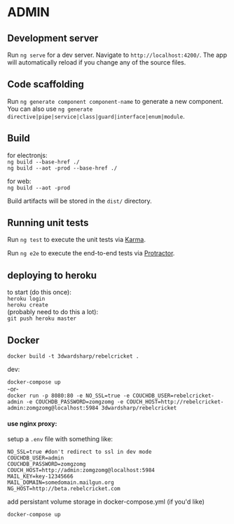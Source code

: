 # ADMIN

## Development server

Run `ng serve` for a dev server. Navigate to `http://localhost:4200/`. The app will automatically reload if you change any of the source files.

## Code scaffolding

Run `ng generate component component-name` to generate a new component. You can also use `ng generate directive|pipe|service|class|guard|interface|enum|module`.

## Build

for electronjs:  
`ng build --base-href ./`  
`ng build --aot -prod --base-href ./`

for web:  
`ng build --aot -prod`

Build artifacts will be stored in the `dist/` directory.

## Running unit tests

Run `ng test` to execute the unit tests via [Karma](https://karma-runner.github.io).

Run `ng e2e` to execute the end-to-end tests via [Protractor](http://www.protractortest.org/).

## deploying to heroku

to start (do this once):  
`heroku login`  
`heroku create`  
(probably need to do this a lot):  
`git push heroku master`

## Docker

`docker build -t 3dwardsharp/rebelcricket .`

dev:  

`docker-compose up`  
-or-  
`docker run -p 8080:80 -e NO_SSL=true -e COUCHDB_USER=rebelcricket-admin -e COUCHDB_PASSWORD=zomgzomg -e COUCH_HOST=http://rebelcricket-admin:zomgzomg@localhost:5984 3dwardsharp/rebelcricket`

#### use nginx proxy: 

setup a `.env` file with something like:

```
NO_SSL=true #don't redirect to ssl in dev mode
COUCHDB_USER=admin 
COUCHDB_PASSWORD=zomgzomg 
COUCH_HOST=http://admin:zomgzomg@localhost:5984
MAIL_KEY=key-12345666
MAIL_DOMAIN=somedomain.mailgun.org
NG_HOST=http://beta.rebelcricket.com
```

add persistant volume storage in docker-compose.yml (if you'd like)

`docker-compose up` 
